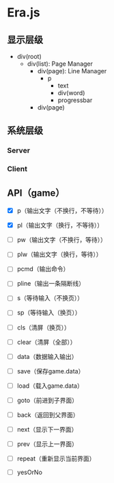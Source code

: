 # Era.js

## 显示层级

- div(root)
  - div(list): Page Manager
    - div(page): Line Manager
      - p
        - text
        - div(word)
        - progressbar
    - div(page)

## 系统层级

### Server

### Client

## API（game）

- [x] p（输出文字（不换行，不等待））
- [x] pl（输出文字（换行，不等待））
- [ ] pw（输出文字（不换行，等待））
- [ ] plw（输出文字（换行，等待））
- [ ] pcmd（输出命令）
- [ ] pline（输出一条隔断线）
- [ ] s（等待输入（不换页））
- [ ] sp（等待输入（换页））
- [ ] cls（清屏（换页））
- [ ] clear（清屏（全部））
- [ ] data（数据输入输出）
- [ ] save（保存game.data）
- [ ] load（载入game.data）
- [ ] goto（前进到子界面）
- [ ] back（返回到父界面）
- [ ] next（显示下一界面）
- [ ] prev（显示上一界面）
- [ ] repeat（重新显示当前界面）
- [ ] yesOrNo

